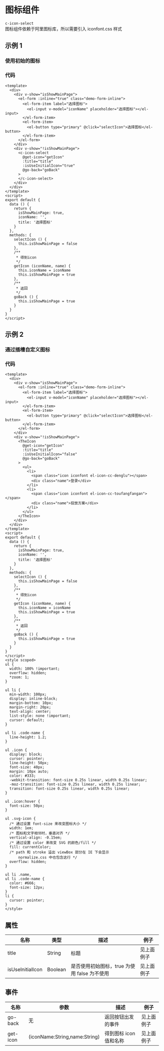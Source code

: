 # 图标组件

`c-icon-select`  
图标组件依赖于阿里图标库，所以需要引入 iconfont.css 样式

## 示例 1

### 使用初始的图标

<Demo>
  <TheInitIconDemo/>
</Demo>

### 代码

```vue
<template>
  <div>
    <div v-show="isShowMainPage">
      <el-form :inline="true" class="demo-form-inline">
        <el-form-item label="选择图标">
          <el-input v-model="iconName" placeholder="选择图标"></el-input>
        </el-form-item>
        <el-form-item>
          <el-button type="primary" @click="selectIcon">选择图标</el-button>
        </el-form-item>
      </el-form>
    </div>
    <div v-show="!isShowMainPage">
      <c-icon-select
        @get-icon="getIcon"
        :title="title"
        :isUseInitialIcon="true"
        @go-back="goBack"
      >
      </c-icon-select>
    </div>
  </div>
</template>
<script>
export default {
  data () {
    return {
      isShowMainPage: true,
      iconName: '',
      title: '选择图标'
    }
  },
  methods: {
    selectIcon () {
      this.isShowMainPage = false
    },
    /**
     * 得到icon
     */
    getIcon (iconName, name) {
      this.iconName = iconName
      this.isShowMainPage = true
    },
    /**
     * 返回
     */
    goBack () {
      this.isShowMainPage = true
    }
  }
}
</script>
```

## 示例 2

### 通过插槽自定义图标

<Demo>
  <TheCustomIconDemo/>
</Demo>

### 代码

```vue
<template>
  <div>
    <div v-show="isShowMainPage">
      <el-form :inline="true" class="demo-form-inline">
        <el-form-item label="选择图标">
          <el-input v-model="iconName" placeholder="选择图标"></el-input>
        </el-form-item>
        <el-form-item>
          <el-button type="primary" @click="selectIcon">选择图标</el-button>
        </el-form-item>
      </el-form>
    </div>
    <div v-show="!isShowMainPage">
      <TheIcon
        @get-icon="getIcon"
        :title="title"
        :isUseInitialIcon="false"
        @go-back="goBack"
      >
        <ul>
          <li>
            <span class="icon iconfont el-icon-cc-denglu"></span>
            <div class="name">登录</div>
          </li>
          <li>
            <span class="icon iconfont el-icon-cc-toufangfangan"></span>
            <div class="name">投放方案</div>
          </li>
        </ul>
      </TheIcon>
    </div>
  </div>
</template>
<script>
export default {
  data () {
    return {
      isShowMainPage: true,
      iconName: '',
      title: '选择图标'
    }
  },
  methods: {
    selectIcon () {
      this.isShowMainPage = false
    },
    /**
     * 得到icon
     */
    getIcon (iconName, name) {
      this.iconName = iconName
      this.isShowMainPage = true
    },
    /**
     * 返回
     */
    goBack () {
      this.isShowMainPage = true
    }
  }
}
</script>
<style scoped>
ul {
  width: 100% !important;
  overflow: hidden;
  *zoom: 1;
}

ul li {
  min-width: 100px;
  display: inline-block;
  margin-bottom: 10px;
  margin-right: 20px;
  text-align: center;
  list-style: none !important;
  cursor: default;
}

ul li .code-name {
  line-height: 1.2;
}

ul .icon {
  display: block;
  cursor: pointer;
  line-height: 50px;
  font-size: 40px;
  margin: 10px auto;
  color: #333;
  -webkit-transition: font-size 0.25s linear, width 0.25s linear;
  -moz-transition: font-size 0.25s linear, width 0.25s linear;
  transition: font-size 0.25s linear, width 0.25s linear;
}

ul .icon:hover {
  font-size: 50px;
}

ul .svg-icon {
  /* 通过设置 font-size 来改变图标大小 */
  width: 1em;
  /* 图标和文字相邻时，垂直对齐 */
  vertical-align: -0.15em;
  /* 通过设置 color 来改变 SVG 的颜色/fill */
  fill: currentColor;
  /* path 和 stroke 溢出 viewBox 部分在 IE 下会显示
      normalize.css 中也包含这行 */
  overflow: hidden;
}

ul li .name,
ul li .code-name {
  color: #666;
  font-size: 12px;
}
li {
  cursor: pointer;
}
</style>
```

## 属性

| 名称             | 类型    | 描述                                         | 例子       |
| ---------------- | ------- | -------------------------------------------- | ---------- |
| title            | String  | 标题                                         | 见上面例子 |
| isUseInitialIcon | Boolean | 是否使用初始图标，true 为使用 false 为不使用 | 见上面例子 |

## 事件

| 名称     | 参数                          | 描述                   | 例子       |
| -------- | ----------------------------- | ---------------------- | ---------- |
| go-back  | 无                            | 返回按钮出发的事件     | 见上面例子 |
| get-icon | (iconName:String,name:String) | 得到图标 icon 值和名称 | 见上面例子 |
